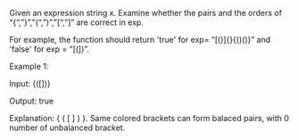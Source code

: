 Given an expression string x. 
Examine whether the pairs and the orders of “{“,”}”,”(“,”)”,”[“,”]” are correct in exp.

For example, the function should return 'true' for exp= “[()]{}{()()}” and 'false' for exp = “[(])”.

Example 1:

Input:
{([])}

Output:
true

Explanation:
{ ( [ ] ) }. Same colored brackets can form balaced pairs, with 0 number of unbalanced bracket.
